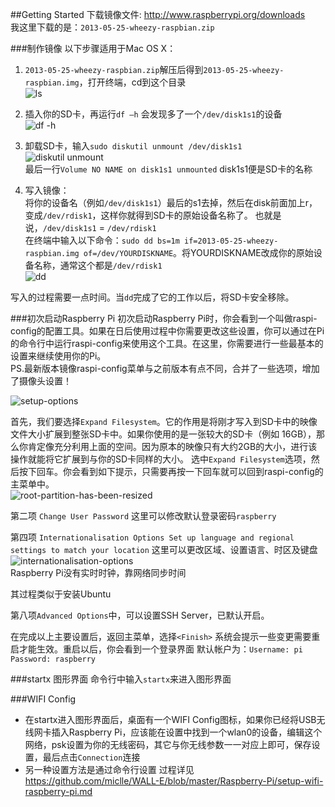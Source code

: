 ##Getting Started
下载镜像文件: http://www.raspberrypi.org/downloads  
我这里下载的是：`2013-05-25-wheezy-raspbian.zip`

###制作镜像
以下步骤适用于Mac OS X：

1. `2013-05-25-wheezy-raspbian.zip`解压后得到`2013-05-25-wheezy-raspbian.img`，打开终端，cd到这个目录  
![ls](https://raw.github.com/miclle/WALL-E/master/Raspberry-Pi/images/guides-dir-ls.png)

2. 插入你的SD卡，再运行`df –h` 会发现多了一个`/dev/disk1s1`的设备  
![df -h](https://raw.github.com/miclle/WALL-E/master/Raspberry-Pi/images/guides-df-h.png)

3. 卸载SD卡，输入`sudo diskutil unmount /dev/disk1s1`  
![diskutil unmount](https://raw.github.com/miclle/WALL-E/master/Raspberry-Pi/images/guides-diskutil-unmount.png)   
最后一行`Volume NO NAME on disk1s1 unmounted` disk1s1便是SD卡的名称

4. 写入镜像：  
将你的设备名（例如`/dev/disk1s1`）最后的s1去掉，然后在disk前面加上r，变成`/dev/rdisk1`，这样你就得到SD卡的原始设备名称了。
也就是说，`/dev/disk1s1` = `/dev/rdisk1`  
在终端中输入以下命令：`sudo dd bs=1m if=2013-05-25-wheezy-raspbian.img of=/dev/YOURDISKNAME`。将YOURDISKNAME改成你的原始设备名称，通常这个都是`/dev/rdisk1`  
![dd](https://raw.github.com/miclle/WALL-E/master/Raspberry-Pi/images/guides-dd.png)   

写入的过程需要一点时间。当`dd`完成了它的工作以后，将SD卡安全移除。

###初次启动Raspberry Pi
初次启动Raspberry Pi时，你会看到一个叫做raspi-config的配置工具。如果在日后使用过程中你需要更改这些设置，你可以通过在Pi的命令行中运行raspi-config来使用这个工具。在这里，你需要进行一些最基本的设置来继续使用你的Pi。  
PS.最新版本镜像raspi-config菜单与之前版本有点不同，合并了一些选项，增加了摄像头设置！

![setup-options](https://raw.github.com/miclle/WALL-E/master/Raspberry-Pi/images/guides-setup-options-1-select.png)   

首先，我们要选择`Expand Filesystem`。它的作用是将刚才写入到SD卡中的映像文件大小扩展到整张SD卡中。如果你使用的是一张较大的SD卡（例如 16GB），那么你肯定像充分利用上面的空间。因为原本的映像只有大约2GB的大小，进行该操作就能将它扩展到与你的SD卡同样的大小。
选中`Expand Filesystem`选项，然后按下回车。你会看到如下提示，只需要再按一下回车就可以回到raspi-config的主菜单中。  
![root-partition-has-been-resized](https://raw.github.com/miclle/WALL-E/master/Raspberry-Pi/images/guides-root-partition-has-been-resized.png)   

第二项 `Change User Password`  这里可以修改默认登录密码`raspberry`

第四项 `Internationalisation Options Set up language and regional settings to match your location` 这里可以更改区域、设置语言、时区及键盘
![internationalisation-options](https://raw.github.com/miclle/WALL-E/master/Raspberry-Pi/images/guides-internationalisation-options.png)   
Raspberry Pi没有实时时钟，靠网络同步时间

其过程类似于安装Ubuntu

第八项`Advanced Options`中，可以设置SSH Server，已默认开启。

在完成以上主要设置后，返回主菜单，选择`<Finish>` 系统会提示一些变更需要重启才能生效。重启以后，你会看到一个登录界面
默认帐户为：`Username: pi ` `Password: raspberry`

###startx 图形界面
命令行中输入`startx`来进入图形界面

###WIFI Config
*  在startx进入图形界面后，桌面有一个WIFI Config图标，如果你已经将USB无线网卡插入Raspberry Pi，应该能在设置中找到一个wlan0的设备，编辑这个网络，psk设置为你的无线密码，其它与你无线参数一一对应上即可，保存设置，最后点击`Connection`连接
*  另一种设置方法是通过命令行设置 过程详见 https://github.com/miclle/WALL-E/blob/master/Raspberry-Pi/setup-wifi-raspberry-pi.md